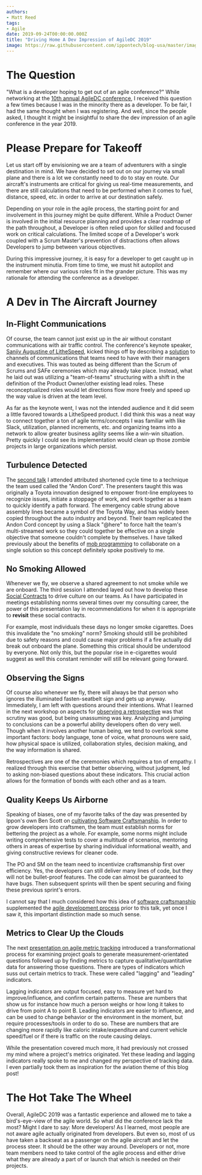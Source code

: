 ```yaml
---
authors:
- Matt Reed
tags:
- Agile
date: 2019-09-24T00:00:00.000Z
title: "Driving Home A Dev Impression of AgileDC 2019"
image: https://raw.githubusercontent.com/ippontech/blog-usa/master/images/2019/09/AgileDC+Red+lines.png
---
```


# The Question

"What is a developer hoping to get out of an agile conference?" While networking at the [10th annual AgileDC conference](https://www.agiledc.org), I received this question a few times because I was in the minority there as a developer. To be fair, I had the same thought when I was registering. And well, since the people asked, I thought it might be insightful to share the dev impression of an agile conference in the year 2019.

# Please Prepare for Takeoff

Let us start off by envisioning we are a team of adventurers with a single destination in mind. We have decided to set out on our journey via small plane and there is a lot we constantly need to do to stay en route. Our aircraft's instruments are critical for giving us real-time measurements, and there are still calculations that need to be performed when it comes to fuel, distance, speed, etc. in order to arrive at our destination safely.

Depending on your role in the agile process, the starting point for and involvement in this journey might be quite different. While a Product Owner is involved in the initial resource planning and provides a clear roadmap of the path throughout, a Developer is often relied upon for skilled and focused work on critical calculations. The limited scope of a Developer's work coupled with a Scrum Master's prevention of distractions often allows Developers to jump between various objectives.

During this impressive journey, it is easy for a developer to get caught up in the instrument minutia. From time to time, we must hit autopilot and remember where our various roles fit in the grander picture. This was my rationale for attending the conference as a developer.

# A Dev in The Aircraft Journey

## In-Flight Communications

Of course, the team cannot just exist up in the air without constant communications with air traffic control. The conference's keynote speaker, [Sanjiv Augustine of LitheSpeed](https://confengine.com/agiledc-2019/proposal/11639/driving-flow-value-and-innovation-with-the-agile-vmo), kicked things off by describing a [solution](https://theagilevmo.com/) to channels of communications that teams need to have with their managers and executives. This was touted as being different than the Scrum of Scrums and SAFe ceremonies which may already take place. Instead, what he laid out was utilizing a "team-of-teams" structuring with a shift in the definition of the Product Owner/other existing lead roles. These reconceptualized roles would let directions flow more freely and speed up the way value is driven at the team level.

As far as the keynote went, I was not the intended audience and it did seem a little favored towards a LitheSpeed product. I did think this was a neat way to connect together a ton of agile terms/concepts I was familiar with like Slack, utilization, planned increments, etc. and organizing teams into a network to allow greater business agility seems like a win-win situation. Pretty quickly I could see its implementation would clean up those zombie projects in large organizations which persist.

## Turbulence Detected

The [second talk](https://www.slideshare.net/secret/MAe6cHpszkj2h9) I attended attributed shortened cycle time to a technique the team used called the "Andon Cord". The presenters taught this was originally a Toyota innovation designed to empower front-line employees to recognize issues, initiate a stoppage of work, and work together as a team to quickly identify a path forward. The emergency cable strung above assembly lines became a symbol of the Toyota Way, and has widely been copied throughout the auto industry and beyond. Their team replicated the Andon Cord concept by using a Slack "@here" to force halt the team's multi-streamed work so they could together be effective on a single objective that someone couldn't complete by themselves. I have talked previously about the benefits of [mob programming](https://blog.ippon.tech/mobs-are-not-always-destructive/) to collaborate on a single solution so this concept definitely spoke positively to me.

## No Smoking Allowed

Whenever we fly, we observe a shared agreement to not smoke while we are onboard. The third session I attended layed out how to develop these [Social Contracts](https://speakerdeck.com/elipbig/agiledc-team-culture-and-social-contracts) to drive culture on our teams. As I have participated in meetings establishing norms several times over my consulting career, the power of this presentation lay in recommendations for when it is appropriate to **revisit** these social contracts.

For example, most individuals these days no longer smoke cigarettes. Does this invalidate the "no smoking" norm? Smoking should still be prohibited due to safety reasons and could cause major problems if a fire actually did break out onboard the plane. Something this critical should be understood by everyone. Not only this, but the popular rise in e-cigarettes would suggest as well this constant reminder will still be relevant going forward.

## Observing the Signs

Of course also whenever we fly, there will always be that person who ignores the illuminated fasten-seatbelt sign and gets up anyway. Immediately, I am left with questions around their intentions. What I learned in the next workshop on aspects for [observing a retrospective](https://www.slideshare.net/slideshow/embed_code/key/dmxdQ8ddtjJguC?feature=oembed) was that scrutiny was good, but being unassuming was key. Analyzing and jumping to conclusions can be a powerful ability developers often do very well. Though when it involves another human being, we tend to overlook some important factors: body language, tone of voice, what pronouns were said, how physical space is utilized, collaboration styles, decision making, and the way information is shared.

Retrospectives are one of the ceremonies which requires a ton of empathy. I realized through this exercise that better observing, without judgment, led to asking non-biased questions about these indicators. This crucial action allows for the formation of bonds with each other and as a team.

## Quality Keeps Us Airborne

Speaking of biases, one of my favorite talks of the day was presented by Ippon's own Ben Scott on [cultivating Software Craftsmanship](https://www.slideshare.net/slideshow/embed_code/key/ranGHnIPlrMDDI?feature=oembed). In order to grow developers into craftsmen, the team must establish norms for bettering the project as a whole. For example, some norms might include writing comprehensive tests to cover a multitude of scenarios, mentoring others in areas of expertise by sharing individual informational wealth, and giving constructive reviews for cleaner code.

The PO and SM on the team need to incentivize craftsmanship first over efficiency. Yes, the developers can still deliver many lines of code, but they will not be bullet-proof features. The code can almost be guaranteed to have bugs. Then subsequent sprints will then be spent securing and fixing these previous sprint's errors.

I cannot say that I much considered how this idea of [software craftsmanship](http://manifesto.softwarecraftsmanship.org/) supplemented the [agile development process](https://agilemanifesto.org) prior to this talk, yet once I saw it, this important distinction made so much sense.

## Metrics to Clear Up the Clouds

The next [presentation on agile metric tracking](https://www.slideshare.net/slideshow/embed_code/key/Cuwh6sECdLka3y?feature=oembed) introduced a transformational process for examining project goals to generate measurement-orientated questions followed up by finding metrics to capture qualitative/quantitative data for answering those questions. There are types of indicators which suss out certain metrics to track. These were called "lagging" and "leading" indicators.

Lagging indicators are output focused, easy to measure yet hard to improve/influence, and confirm certain patterns. These are numbers that show us for instance how much a person weighs or how long it takes to drive from point A to point B. Leading indicators are easier to influence, and can be used to change behavior or the environment in the moment, but require processes/tools in order to do so. These are numbers that are changing more rapidly like caloric intake/expenditure and current vehicle speed/fuel or if there is traffic on the route causing delays.

While the presentation covered much more, it had previously not crossed my mind where a project's metrics originated. Yet these leading and lagging indicators really spoke to me and changed my perspective of tracking data. I even partially took them as inspiration for the aviation theme of this blog post!

# The Hot Take The Wheel

Overall, AgileDC 2019 was a fantastic experience and allowed me to take a bird's-eye-view of the agile world. So what did the conference lack the most? Might I dare to say: More developers! As I learned, most people are not aware agile actually originated from developers. But even so, most of us have taken a backseat as a passenger on the agile aircraft and let the process steer. It should be the other way around. Developers or not, more team members need to take control of the agile process and either drive what they are already a part of or launch that which is needed on their projects.
